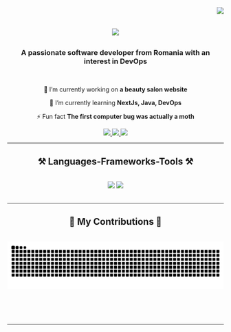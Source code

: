 <img align="right" src="https://visitor-badge.laobi.icu/badge?page_id=Rzvone" />

<h1 align="center">
    <img src="https://readme-typing-svg.herokuapp.com/?font=Righteous&size=35&center=true&vCenter=true&width=500&height=70&duration=4000&lines=Hello+There!+👋;+I'm+Razvan+Bobonea!;" />
</h1>

<h3 align="center">A passionate software developer from Romania with an interest in DevOps</h3>

<br/>

<div align="center">
 
 🔭 I’m currently working on **a beauty salon website**
 
 🌱 I’m currently learning **NextJs, Java, DevOps**

 ⚡ Fun fact **The first computer bug was actually a moth**
 
 </div>
 
<div align="center"> 
  <a href="mailto:bobonea.razvan.ctin@gmail.com">
    <img src="https://img.shields.io/badge/Gmail-333333?style=for-the-badge&logo=gmail&logoColor=red" />
  </a>
  <a href="https://www.linkedin.com/in/razvan-bobonea-446200139/" target="_blank">
    <img src="https://img.shields.io/badge/LinkedIn-0077B5?style=for-the-badge&logo=linkedin&logoColor=white" target="_blank" />
  </a>
  <a href="https://github.com/Rzvone" target="_blank">
     <img src="https://img.shields.io/badge/Portfolio-FF5722?style=for-the-badge&logo=todoist&logoColor=white" target="_blank" /> <!-- sqlite, safari, google-chrome are other good icon options -->
  </a>
</div>

 <hr/>
 
<h2 align="center">⚒️ Languages-Frameworks-Tools ⚒️</h2>
<br/>
<div align="center">
    <img src="https://skillicons.dev/icons?i=react,bootstrap,mui,html,css,vscode,github,tailwind,git" />
    <img src="https://skillicons.dev/icons?i=nodejs,javascript,typescript,express,mongodb,java,nextjs,postgresql,linux,docker" /><br>
</div>

<br/>
<hr/>

<div align="center">
  <h2>🐍 My Contributions 🐍</h2>
  <br>
  <img alt="snake eating my contributions" src="https://raw.githubusercontent.com/Rzvone/Rzvone/output/github-contribution-grid-snake.svg" />
  
  <br/><br/><br/>
</div>

<hr/>


